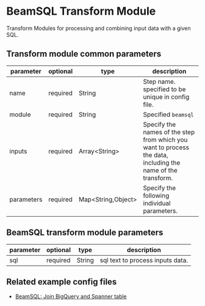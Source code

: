 # BeamSQL Transform Module

Transform Modules for processing and combining input data with a given SQL.

## Transform module common parameters

| parameter | optional | type | description |
| --- | --- | --- | --- |
| name | required | String | Step name. specified to be unique in config file. |
| module | required | String | Specified `beamsql` |
| inputs | required | Array<String\> | Specify the names of the step from which you want to process the data, including the name of the transform. |
| parameters | required | Map<String,Object\> | Specify the following individual parameters. |

## BeamSQL transform module parameters

| parameter | optional | type | description |
| --- | --- | --- | --- |
| sql | required |  String | sql text to process inputs data. |

## Related example config files

* [BeamSQL: Join BigQuery and Spanner table](../../../../examples/beamsql-join-bigquery-and-spanner-to-spanner.json)
